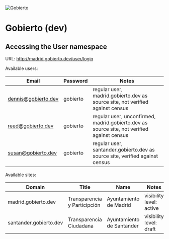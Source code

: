 ![Gobierto](https://gobierto.es/assets/logo_gobierto.png)

# Gobierto (dev)

## Accessing the User namespace

URL: http://madrid.gobierto.dev/user/login

Available users:

| Email               | Password | Notes                                                                                      |
| ---                 | ---      | ---                                                                                        |
| dennis@gobierto.dev | gobierto | regular user, madrid.gobierto.dev as source site, not verified against census              |
| reed@gobierto.dev   | gobierto | regular user, unconfirmed, madrid.gobierto.dev as source site, not verified against census |
| susan@gobierto.dev  | gobierto | regular user, santander.gobierto.dev as source site, verified against census               |

Available sites:

| Domain                 | Title                        | Name                      | Notes                    |
| ---                    | ---                          | ---                       | ---                      |
| madrid.gobierto.dev    | Transparencia y Participción | Ayuntamiento de Madrid    | visibility level: active |
| santander.gobierto.dev | Transparencia Ciudadana      | Ayuntamiento de Santander | visibility level: draft  |
